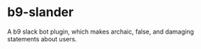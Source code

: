 # b9-slander
A b9 slack bot plugin, which makes archaic, false, and damaging statements about users.
